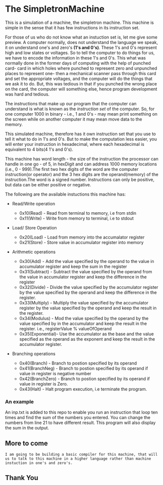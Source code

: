 # The SimpletronMachine

This is a simulation of a machine, the simpletron machine. This machine is simple in the sense that it has few instructions in its instruction set. 

For those of us who do not know what an instuction set is, let me give some preview. A computer normally, does not understand the language we speak, it on understand one's and zero's **(1's and 0's)**. These 1's and 0's represent high and low states or voltages. So to tell the computer to do things for us, we have to encode the information in these 1's and 0's. This what was normally done in the former days of computing with the help of punched card- card in which holes where punched to represent zero and unpunched places to represent one- then a mechanical scanner pass through this card and set the appropriate voltages, and the computer will do the things that we ask it to do. But, this was tedious in that if you punched the wrong place on the card, the computer will something else, hence program development was hard and tedious.

    
The instructions that make up our program that the computer can understand is what is known as the *instruction set* of the computer.  So, for one computer 1000 in binary - i.e., 1 and 0's - may mean print something on the screen while on another computer it may mean move data to the memory.

This simulated machine, therefore has it own instruction set that you use to tell it what to do in 1's and 0's. But to make the computation less easier, you will enter your instruction in hexadecimal, where each hexadecimal is equivalent to 4 bits(4 1's and 0's).

This machine has word length - the size of the instruction the processor can handle in one go - of 5, in hexDigit and can address 1000 memory locations (i.e., 0 - 999).The first two hex digits of the word are the computer instruction(or operator) and the 3 hex digits are the operand(memory) of the instruction.The word is a signed number. Instructions can only be positive, but data can be either positive or negative.
 
The following are the available instuctions this machine has:
  - Read/Write operation
    - 0x10(Read)  - Read from terminal to memory, i.e from stdin
    - 0x11(Write) - Write from memory to terminal, i.e to stdout
  - Load/ Store Operation
    - 0x20(Load)  - Load from memory into the accumalator register
    - 0x21(Store) - Store value in accumulator register into memory
 - Arithmetic operations
    - 0x30(Add)      - Add the value specified by the operand to the value in accumulator register and keep the sum in the register
    - 0x31(Subtract) - Subtract the value specified by the operand from the value in accumulator register and keep the difference in the register
    - 0x32(Divide)   - Divide the value specified by the accumulator register by the value specified by the operand and keep the difference in the register.
    - 0x33(Multiply) - Multiply the value specified by the accumulator register by the value specified by the operand and keep the result in the register.
    - 0x34(Modulus) -  Mod the value specified by the operand by the value specified by in the accumulator and keep the result in the register. i.e., registerValue % valueOfOperand
    - 0x35(Exponential)- Use the accumulator as the base and the value specified as the operand as the exponent and keep the result in the accumulator register.
 
 - Branching operations
    - 0x40(Branch)      - Branch to postion specified by its operand
    - 0x41(BranchNeg)   - Branch to postion specified by its operand if value in register is negative number
    - 0x42(BranchZero)  - Branch to postion specified by its operand if value in register is Zero.
    - 0x43(Halt)        - Halt program execution, i.e terminate the program.

### An example
An inp.txt is added to this repo to enable you run an instruction that loop ten times and find the sum of the numbers you entered. You can change the numbers from line 21 to have different result. This program will also display the sum in the output.
## More to come
    I am going to be building a basic compiler for this machine, that will us to talk to this machine in a higher language rather than machine instuction in one's and zero's. 

## Thank You